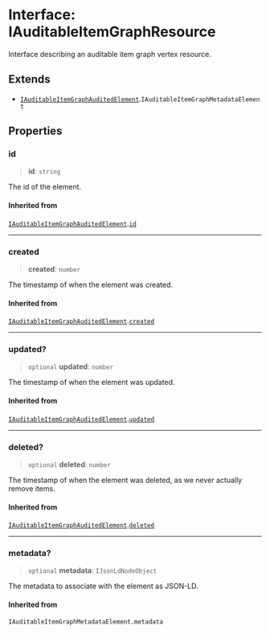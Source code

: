 # Interface: IAuditableItemGraphResource

Interface describing an auditable item graph vertex resource.

## Extends

- [`IAuditableItemGraphAuditedElement`](IAuditableItemGraphAuditedElement.md).`IAuditableItemGraphMetadataElement`

## Properties

### id

> **id**: `string`

The id of the element.

#### Inherited from

[`IAuditableItemGraphAuditedElement`](IAuditableItemGraphAuditedElement.md).[`id`](IAuditableItemGraphAuditedElement.md#id)

***

### created

> **created**: `number`

The timestamp of when the element was created.

#### Inherited from

[`IAuditableItemGraphAuditedElement`](IAuditableItemGraphAuditedElement.md).[`created`](IAuditableItemGraphAuditedElement.md#created)

***

### updated?

> `optional` **updated**: `number`

The timestamp of when the element was updated.

#### Inherited from

[`IAuditableItemGraphAuditedElement`](IAuditableItemGraphAuditedElement.md).[`updated`](IAuditableItemGraphAuditedElement.md#updated)

***

### deleted?

> `optional` **deleted**: `number`

The timestamp of when the element was deleted, as we never actually remove items.

#### Inherited from

[`IAuditableItemGraphAuditedElement`](IAuditableItemGraphAuditedElement.md).[`deleted`](IAuditableItemGraphAuditedElement.md#deleted)

***

### metadata?

> `optional` **metadata**: `IJsonLdNodeObject`

The metadata to associate with the element as JSON-LD.

#### Inherited from

`IAuditableItemGraphMetadataElement.metadata`
